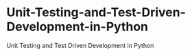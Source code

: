 # Unit-Testing-and-Test-Driven-Development-in-Python
Unit Testing and Test Driven Development in Python
